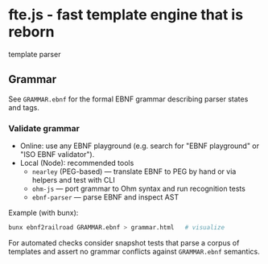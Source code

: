 # fte.js - fast template engine that is reborn

template parser
 
## Grammar

See `GRAMMAR.ebnf` for the formal EBNF grammar describing parser states and tags.

### Validate grammar

- Online: use any EBNF playground (e.g. search for "EBNF playground" or "ISO EBNF validator").
- Local (Node): recommended tools
  - `nearley` (PEG-based) — translate EBNF to PEG by hand or via helpers and test with CLI
  - `ohm-js` — port grammar to Ohm syntax and run recognition tests
  - `ebnf-parser` — parse EBNF and inspect AST

Example (with bunx):

```bash
bunx ebnf2railroad GRAMMAR.ebnf > grammar.html   # visualize
```

For automated checks consider snapshot tests that parse a corpus of templates and assert no grammar conflicts against `GRAMMAR.ebnf` semantics.